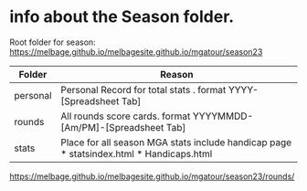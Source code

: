 # info about the Season folder.
Root folder for season:
https://melbage.github.io/melbagesite.github.io/mgatour/season23

|Folder | Reason|
|---|---|
| personal | Personal Record for total stats . format YYYY-[Spreadsheet Tab] |
| rounds | All rounds score cards. format YYYYMMDD-[Am/PM]-[Spreadsheet Tab]|
| stats | Place for all season MGA stats include  handicap page * statsindex.html * Handicaps.html|

https://melbage.github.io/melbagesite.github.io/mgatour/season23/rounds/